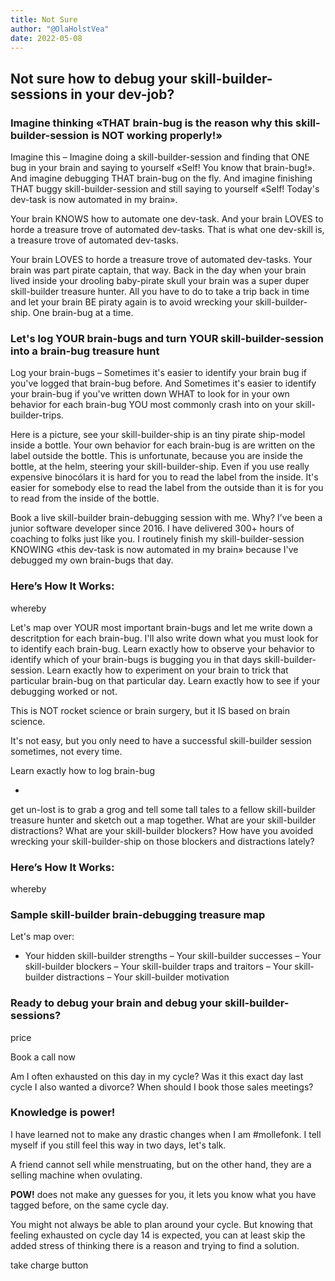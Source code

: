 ```yaml
---
title: Not Sure
author: "@OlaHolstVea"
date: 2022-05-08
---
```


## Not sure how to debug your skill-builder-sessions in your dev-job?

### Imagine thinking «THAT brain-bug is the reason why this skill-builder-session is NOT working properly!»

Imagine this – Imagine doing a skill-builder-session and finding that ONE bug in your brain and saying to yourself «Self! You know that brain-bug!». And imagine debugging THAT brain-bug on the fly. And imagine finishing THAT buggy skill-builder-session and still saying to yourself «Self! Today's dev-task is now automated in my brain».

Your brain KNOWS how to automate one dev-task. And your brain LOVES to horde a treasure trove of automated dev-tasks. That is what one dev-skill is, a treasure trove of automated dev-tasks.

Your brain LOVES to horde a treasure trove of automated dev-tasks. Your brain was part pirate captain, that way. Back in the day when your brain lived inside your drooling baby-pirate skull your brain was a super duper skill-builder treasure hunter. All you have to do to take a trip back in time and let your brain BE piraty again is to avoid wrecking your skill-builder-ship. One brain-bug at a time.

### Let's log YOUR brain-bugs and turn YOUR skill-builder-session into a brain-bug treasure hunt

Log your brain-bugs – Sometimes it's easier to identify your brain bug if you've logged that brain-bug before. And Sometimes it's easier to identify your brain-bug if you've written down WHAT to look for in your own behavior for each brain-bug YOU most commonly crash into on your skill-builder-trips.

Here is a picture, see your skill-builder-ship is an tiny pirate ship-model inside a bottle. Your own behavior for each brain-bug is are written on the label outside the bottle. This is unfortunate, because you are inside the bottle, at the helm, steering your skill-builder-ship. Even if you use really expensive binocólars it is hard for you to read the label from the inside. It's easier for somebody else to read the label from the outside than it is for you to read from the inside of the bottle.

Book a live skill-builder brain-debugging session with me. Why?
I’ve been a junior software developer since 2016.
I have delivered 300+ hours of coaching to folks just like you.
I routinely finish my skill-builder-session KNOWING «this dev-task is now automated in my brain» because I've debugged my own brain-bugs that day.

### Here’s How It Works:

whereby

Let's map over YOUR most important brain-bugs and let me write down a descritption for each brain-bug. I'll also write down what you must look for to identify each brain-bug. Learn exactly how to observe your behavior to identify which of your brain-bugs is bugging you in that days skill-builder-session. Learn exactly how to experiment on your brain to trick that particular brain-bug on that particular day. Learn exactly how to see if your debugging worked or not.

This is NOT rocket science or brain surgery, but it IS based on brain science.

It's not easy, but you only need to have a successful skill-builder session sometimes, not every time.

Learn exactly how to log brain-bug

-

get un-lost is to grab a grog and tell some tall tales to a fellow skill-builder treasure hunter and sketch out a map together. What are your skill-builder distractions? What are your skill-builder blockers? How have you avoided wrecking your skill-builder-ship on those blockers and distractions lately?

### Here’s How It Works:

whereby

### Sample skill-builder brain-debugging treasure map

Let's map over:

- Your hidden skill-builder strengths
  – Your skill-builder successes
  – Your skill-builder blockers
  – Your skill-builder traps and traitors
  – Your skill-builder distractions
  – Your skill-builder motivation

### Ready to debug your brain and debug your skill-builder-sessions?

price

Book a call now

Am I often exhausted on this day in my cycle? Was it this exact day last cycle I also wanted a divorce? When should I book those sales meetings?

### Knowledge is power!

I have learned not to make any drastic changes when I am #mollefonk. I tell myself if you still feel this way in two days, let's talk.

A friend cannot sell while menstruating, but on the other hand, they are a selling machine when ovulating.

**POW!** does not make any guesses for you, it lets you know what you have tagged before, on the same cycle day.

You might not always be able to plan around your cycle. But knowing that feeling exhausted on cycle day 14 is expected, you can at least skip the added stress of thinking there is a reason and trying to find a solution.

take charge button
